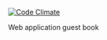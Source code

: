 [![Code Climate](https://codeclimate.com/github/j3ck/guest-book/badges/gpa.svg)](https://codeclimate.com/github/j3ck/guest-book)

Web application guest book
